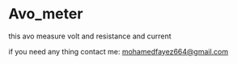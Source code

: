# Avo_meter

this avo measure volt and resistance and current

if you need any thing contact me: mohamedfayez664@gmail.com
